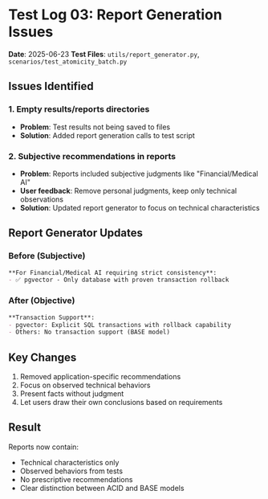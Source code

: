 # Test Log 03: Report Generation Issues
**Date**: 2025-06-23
**Test Files**: `utils/report_generator.py`, `scenarios/test_atomicity_batch.py`

## Issues Identified
### 1. Empty results/reports directories
- **Problem**: Test results not being saved to files
- **Solution**: Added report generation calls to test script

### 2. Subjective recommendations in reports
- **Problem**: Reports included subjective judgments like "Financial/Medical AI"
- **User feedback**: Remove personal judgments, keep only technical observations
- **Solution**: Updated report generator to focus on technical characteristics

## Report Generator Updates
### Before (Subjective)
```markdown
**For Financial/Medical AI requiring strict consistency**:
- ✅ pgvector - Only database with proven transaction rollback
```

### After (Objective)
```markdown
**Transaction Support**:
- pgvector: Explicit SQL transactions with rollback capability
- Others: No transaction support (BASE model)
```

## Key Changes
1. Removed application-specific recommendations
2. Focus on observed technical behaviors
3. Present facts without judgment
4. Let users draw their own conclusions based on requirements

## Result
Reports now contain:
- Technical characteristics only
- Observed behaviors from tests
- No prescriptive recommendations
- Clear distinction between ACID and BASE models